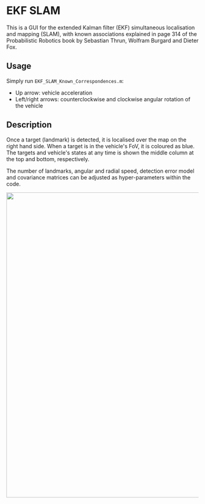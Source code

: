 # EKF SLAM
This is a GUI for the extended Kalman filter (EKF) simultaneous localisation and mapping (SLAM), with known associations explained in page 314 of the Probabilistic Robotics book by Sebastian Thrun, Wolfram Burgard and Dieter Fox.

## Usage
Simply run ```EKF_SLAM_Known_Correspondences.m```:
- Up arrow: vehicle acceleration
- Left/right arrows: counterclockwise and clockwise angular rotation of the vehicle 

## Description
Once a target (landmark) is detected, it is localised over the map on the right hand side.
When a target is in the vehicle's FoV, it is coloured as blue.
The targets and vehicle's states at any time is shown the middle column at the top and bottom, respectively.

The number of landmarks, angular and radial speed, detection error model and covariance matrices can be adjusted as hyper-parameters within the code.

<p align="center">
  <img src="img/myimage.gif" width=800 >
</p>
